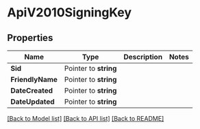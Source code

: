# ApiV2010SigningKey

## Properties

Name | Type | Description | Notes
------------ | ------------- | ------------- | -------------
**Sid** | Pointer to **string** |  |
**FriendlyName** | Pointer to **string** |  |
**DateCreated** | Pointer to **string** |  |
**DateUpdated** | Pointer to **string** |  |

[[Back to Model list]](../README.md#documentation-for-models) [[Back to API list]](../README.md#documentation-for-api-endpoints) [[Back to README]](../README.md)


